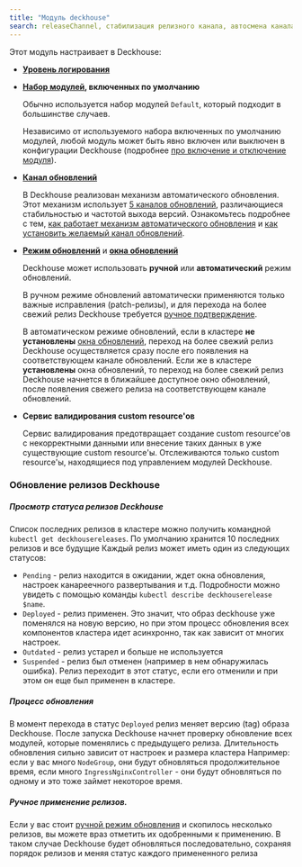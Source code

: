 ```yaml
---
title: "Модуль deckhouse"
search: releaseChannel, стабилизация релизного канала, автосмена канала обновлений
---
```


Этот модуль настраивает в Deckhouse:
- **[Уровень логирования](configuration.html#parameters-loglevel)**
- **[Набор модулей](configuration.html#parameters-bundle), включенных по умолчанию** 

  Обычно используется набор модулей `Default`, который подходит в большинстве случаев. 

  Независимо от используемого набора включенных по умолчанию модулей, любой модуль может быть явно включен или выключен в конфигурации Deckhouse (подробнее [про включение и отключение модуля](../../#включение-и-отключение-модуля)).
- **[Канал обновлений](configuration.html#parameters-releasechannel)**

  В Deckhouse реализован механизм автоматического обновления. Этот механизм использует [5 каналов обновлений](../../deckhouse-release-channels.html), различающиеся стабильностью и частотой выхода версий. Ознакомьтесь подробнее с тем, [как работает механизм автоматического обновления](../../deckhouse-faq.html#как-работает-автоматическое-обновление-deckhouse) и [как установить желаемый канал обновлений](../../deckhouse-faq.html#как-установить-желаемый-канал-обновлений).
- **[Режим обновлений](configuration.html#parameters-update-mode)** и **[окна обновлений](configuration.html#parameters-update-windows)**

  Deckhouse может использовать **ручной** или **автоматический** режим обновлений. 

  В ручном режиме обновлений автоматически применяются только важные исправления (patch-релизы), и для перехода на более свежий релиз Deckhouse требуется [ручное подтверждение](cr.html#deckhouserelease-v1alpha1-approved).

  В автоматическом режиме обновлений, если в кластере **не установлены** [окна обновлений](configuration.html#parameters-update-windows), переход на более свежий релиз Deckhouse осуществляется сразу после его появления на соответствующем канале обновлений. Если же в кластере **установлены** окна обновлений, то переход на более свежий релиз Deckhouse начнется в ближайшее доступное окно обновлений, после появления свежего релиза на соответствующем канале обновлений.
  
- **Сервис валидирования custom resource'ов**

  Сервис валидирования предотвращает создание custom resource'ов с некорректными данными или внесение таких данных в уже существующие custom resource'ы. Отслеживаются только custom resource'ы, находящиеся под управлением модулей Deckhouse.


### Обновление релизов Deckhouse

##### Просмотр статуса релизов Deckhouse
Список последних релизов в кластере можно получить командной `kubectl get deckhousereleases`. По умолчанию хранится 10 последних релизов и все будущие
Каждый релиз может иметь один из следующих статусов:
  * `Pending` - релиз находится в ожидании, ждет окна обновления, настроек канареечного развертывания и т.д. Подробности можно увидеть с помощью команды `kubectl describe deckhouserelease $name`.
  * `Deployed` - релиз применен. Это значит, что образ deckhouse уже поменялся на новую версию,
 но при этом процесс обновления всех компонентов кластера идет асинхронно, так как зависит от многих настроек.
  * `Outdated` - релиз устарел и больше не используется
  * `Suspended` - релиз был отменен (например в нем обнаружилась ошибка). Релиз переходит в этот статус, если его отменили и при этом он еще был применен в кластере.


##### Процесс обновления
В момент перехода в статус `Deployed` релиз меняет версию (tag) образа Deckhouse. После запуска Deckhouse начнет проверку
обновление всех модулей, которые поменялись с предыдущего релиза. Длительность обновления сильно зависит от настроек и размера кластера
Например: если у вас много `NodeGroup`, они будут обновляться продолжительное время, если много `IngressNginxController` - они будут
обновляться по одному и это тоже займет некоторое время.


##### Ручное применение релизов. 
Если у вас стоит [ручной режим обновления](usage.html#manual-update-confirmation) и скопилось несколько релизов,
вы можете враз отметить их одобренными к применению. В таком случае Deckhouse будет обновляться последовательно, сохраняя порядок релизов и меняя статус каждого примененного релиза
